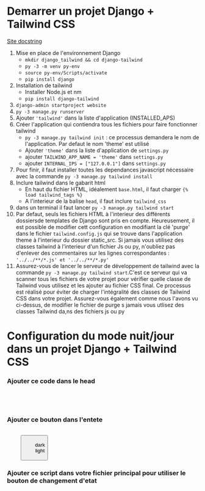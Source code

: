 <h1>
    Demarrer un projet Django + Tailwind CSS
</h1>
<a href="https://www.docstring.fr/blog/utiliser-tailwind-css-dans-un-projet-django/"> Site docstring </a>
<ol>
    <li> Mise en place de l'environnement Django
        <ul>
            <li><code>mkdir django_tailwind && cd django-tailwind</code></li>
            <li><code>py -3 -m venv py-env</code></li>
            <li><code>source py-env/Scripts/activate</code></li>
            <li><code>pip install django</code></li>
        </ul>
    </li>
    <li> Installation de tailwind
        <ul>
            <li>Installer Node.js et nm</li>
            <li><code>pip install django-tailwind</code></li>
        </ul>
    </li>
    <li><code>django-admin startproject website</code></li>
    <li><code>py -3 manage.py runserver</code></li>
    <li>Ajouter <code>'tailwind'</code> dans la liste d'application (INSTALLED_APS)</li>
    <li>Créer l'application qui contiendra tous les fichiers pour faire fonctionner tailwind
        <ul>
            <li><code>py -3 manage.py tailwind init</code> : ce processus demandera le nom de l'application. Par defaut le nom 'theme' est utilisé </li>
            <li>Ajouter <code>'theme'</code>  dans la liste d'application de <code>settings.py</code></li>
            <li>ajouter <code>TAILWIND_APP_NAME = 'theme'</code> dans <code>settings.py</code></li>
            <li>ajouter <code>INTERNAL_IPS = ["127.0.0.1"]</code> dans <code>settings.py</code></li>
        </ul>
    </li>
    <li>Pour finir, il faut installer toutes les dependances javascript nécessaire avec la commande 
    <code>py -3 manage.py tailwind install</code></li>
    <li>Inclure tailwind dans le gabarit html
        <ul>
            <li>En haut du fichier HTML, idéalement <code>base.html</code>, il faut charger 
            <code>{% load tailwind_tags %}</code></li>
            <li> A l'interieur de la balise <code>head</code>, il faut inclure <code>tailwind_css</code></li>
        </ul>
    </li>
    <li> dans un terminal il faut lancer <code>py -3 manage.py tailwind start</code></li>
    <li> Par defaut, seuls les fichiers HTML à l'interieur des différents dossiersde templates de Django sont pris en compte. Heureusement, il est possible de modifier cett configuration en modifiant la clé 'purge' dans le fichier <code>tailwind.config.js</code> qui se trouve dans l'application theme à l'interieur du dossier static_src.
    Si jamais vous utilisez des classes tailwind à l'interieur d'un fichier Js ou py, n'oubliez pas d'enlever des commentaires sur les lignes correspondantes : <code>'../../**/*.js' et '../../**/*.py'</code></li>
    <li>Assurez-vous de lancer le serveur de développement de tailwind avec la commande <code>py -3 manage.py tailwind start</code>.C'est ce serveur qui va scanner tous les fichiers de votre projet pour vérifier quelle classe de Tailwind vous utilisez et les ajouter au fichier CSS final. Ce processus est réalisé pour éviter de charger l'intégralité des classes de Tailwind CSS dans votre projet. Assurez-vous également comme nous l'avons vu ci-dessus, de modifier le fichier de purge s jamais vous utlisez des classes Tailwind da,ns des fichiers js ou py </li>
</ol>


<h1>
    Configuration du mode nuit/jour dans un projet Django + Tailwind CSS
</h1>

<h3> Ajouter ce code dans le head </h3>
<code>
    <!-- Sur chargement de la page ou hangement de theme-->
    <script>
        if(localStorage.getItem('color-theme') === 'dark' || (!('color-theme' in localStorage) && window.matchMedia('(prefers-color-scheme: dark)').matches)){
            document.documentElement.classList.add('dark');
        }    
        else{
            document.documentElement.classList.remove('dark');
        }
    </script>
</code>

<h3>Ajouter ce bouton dans l'entete </h3>
<code>
     <button id="theme-toggle" type="button" class="text-gray-500 border dark:text-gray-400 hover:bg-gray-100 dark:hover:bg-gray-700 focus:outline focus:ring-4 focus:ring-gray-200 dark:focus:ring-gray-700 rounded-lg text-sm p-2.5">
        <span id="theme-toggle-dark-icon" class="hidden w-5 h-5" fill="currentColor" viewBox="0 0 20 20">dark</span>
        <span id="theme-toggle-light-icon" class="hidden w-5 h-5" fill="currentColor" viewBox="0 0 20 20">light</span>
    </button>
</code>

<h3> Ajouter ce script dans votre fichier principal pour utiliser le bouton de changement d'etat </h3>
<code>
<script> 
        //Code pour dynamiser le bouton de changement du mode
        var themeToggleDarkIcon = document.getElementById('theme-toggle-dark-icon')
        var themeToggleLightIcon = document.getElementById('theme-toggle-light-icon')
        //Changer l'icone du bouton
        if(localStorage.getItem('color-theme') === 'dark' || (!('color-theme' in localStorage) && window.matchMedia('(prefers-color-scheme: dark)').matches)){
            themeToggleLightIcon.classList.remove('hidden');
        }
        else{
            themeToggleDarkIcon.classList.remove('hidden');
        }
        var themeToggleBtn = document.getElementById('theme-toggle');
        themeToggleBtn.addEventListener('click', function(){
            // Toggle icons inside button
            themeToggleDarkIcon.classList.toggle('hidden');
            themeToggleLightIcon.classList.toggle('hidden');
            // if set via local storage priviously
            if (localStorage.getItem('color-theme')){
                if (localStorage.getItem('color-theme') === 'light'){
                    document.documentElement.classList.add('dark');
                    localStorage.setItem('color-theme', 'dark');
                }
                else{
                    document.documentElement.classList.remove('dark');
                    localStorage.setItem('color-theme', 'light');
                }
            }
            // if not set via local storage previously
            else{
                if(document.documentElement.classList.contains('dark')){
                    document.documentElement.classList.remove('dark');
                    localStorage.setItem('color-theme', 'light');
                }
                else{
                    document.documentElement.classList.add('dark');
                    localStorage.setItem('color-theme', 'dark');
                }
            }
        })
    </script>
</code>